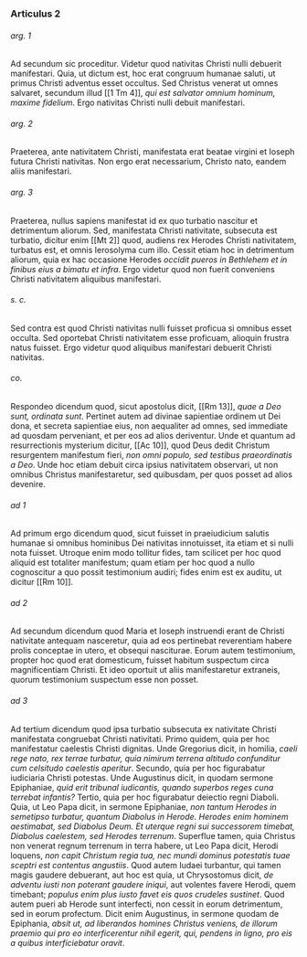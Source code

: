 ### Articulus 2

###### arg. 1
Ad secundum sic proceditur. Videtur quod nativitas Christi nulli debuerit manifestari. Quia, ut dictum est, hoc erat congruum humanae saluti, ut primus Christi adventus esset occultus. Sed Christus venerat ut omnes salvaret, secundum illud [[1 Tm 4]], *qui est salvator omnium hominum, maxime fidelium*. Ergo nativitas Christi nulli debuit manifestari.

###### arg. 2
Praeterea, ante nativitatem Christi, manifestata erat beatae virgini et Ioseph futura Christi nativitas. Non ergo erat necessarium, Christo nato, eandem aliis manifestari.

###### arg. 3
Praeterea, nullus sapiens manifestat id ex quo turbatio nascitur et detrimentum aliorum. Sed, manifestata Christi nativitate, subsecuta est turbatio, dicitur enim [[Mt 2]] quod, audiens rex Herodes Christi nativitatem, turbatus est, et omnis Ierosolyma cum illo. Cessit etiam hoc in detrimentum aliorum, quia ex hac occasione Herodes *occidit pueros in Bethlehem et in finibus eius a bimatu et infra*. Ergo videtur quod non fuerit conveniens Christi nativitatem aliquibus manifestari.

###### s. c.
Sed contra est quod Christi nativitas nulli fuisset proficua si omnibus esset occulta. Sed oportebat Christi nativitatem esse proficuam, alioquin frustra natus fuisset. Ergo videtur quod aliquibus manifestari debuerit Christi nativitas.

###### co.
Respondeo dicendum quod, sicut apostolus dicit, [[Rm 13]], *quae a Deo sunt, ordinata sunt*. Pertinet autem ad divinae sapientiae ordinem ut Dei dona, et secreta sapientiae eius, non aequaliter ad omnes, sed immediate ad quosdam perveniant, et per eos ad alios deriventur. Unde et quantum ad resurrectionis mysterium dicitur, [[Ac 10]], quod Deus dedit Christum resurgentem manifestum fieri, *non omni populo, sed testibus praeordinatis a Deo*. Unde hoc etiam debuit circa ipsius nativitatem observari, ut non omnibus Christus manifestaretur, sed quibusdam, per quos posset ad alios devenire.

###### ad 1
Ad primum ergo dicendum quod, sicut fuisset in praeiudicium salutis humanae si omnibus hominibus Dei nativitas innotuisset, ita etiam et si nulli nota fuisset. Utroque enim modo tollitur fides, tam scilicet per hoc quod aliquid est totaliter manifestum; quam etiam per hoc quod a nullo cognoscitur a quo possit testimonium audiri; fides enim est ex auditu, ut dicitur [[Rm 10]].

###### ad 2
Ad secundum dicendum quod Maria et Ioseph instruendi erant de Christi nativitate antequam nasceretur, quia ad eos pertinebat reverentiam habere prolis conceptae in utero, et obsequi nasciturae. Eorum autem testimonium, propter hoc quod erat domesticum, fuisset habitum suspectum circa magnificentiam Christi. Et ideo oportuit ut aliis manifestaretur extraneis, quorum testimonium suspectum esse non posset.

###### ad 3
Ad tertium dicendum quod ipsa turbatio subsecuta ex nativitate Christi manifestata congruebat Christi nativitati. Primo quidem, quia per hoc manifestatur caelestis Christi dignitas. Unde Gregorius dicit, in homilia, *caeli rege nato, rex terrae turbatur, quia nimirum terrena altitudo confunditur cum celsitudo caelestis aperitur*. Secundo, quia per hoc figurabatur iudiciaria Christi potestas. Unde Augustinus dicit, in quodam sermone Epiphaniae, *quid erit tribunal iudicantis, quando superbos reges cuna terrebat infantis?* Tertio, quia per hoc figurabatur deiectio regni Diaboli. Quia, ut Leo Papa dicit, in sermone Epiphaniae, *non tantum Herodes in semetipso turbatur, quantum Diabolus in Herode. Herodes enim hominem aestimabat, sed Diabolus Deum. Et uterque regni sui successorem timebat, Diabolus caelestem, sed Herodes terrenum*. Superflue tamen, quia Christus non venerat regnum terrenum in terra habere, ut Leo Papa dicit, Herodi loquens, *non capit Christum regia tua, nec mundi dominus potestatis tuae sceptri est contentus angustiis*. Quod autem Iudaei turbantur, qui tamen magis gaudere debuerant, aut hoc est quia, ut Chrysostomus dicit, *de adventu iusti non poterant gaudere iniqui*, aut volentes favere Herodi, quem timebant; *populus enim plus iusto favet eis quos crudeles sustinet*. Quod autem pueri ab Herode sunt interfecti, non cessit in eorum detrimentum, sed in eorum profectum. Dicit enim Augustinus, in sermone quodam de Epiphania, *absit ut, ad liberandos homines Christus veniens, de illorum praemio qui pro eo interficerentur nihil egerit, qui, pendens in ligno, pro eis a quibus interficiebatur oravit*.

